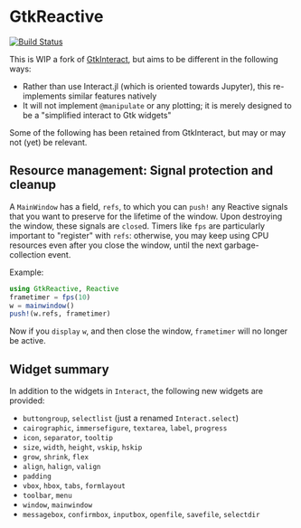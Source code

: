 # GtkReactive

[![Build Status](https://travis-ci.org/JuliaGraphics/GtkReactive.jl.svg?branch=master)](https://travis-ci.org/JuliaGraphics/GtkReactive.jl)

This is WIP a fork of [GtkInteract](https://github.com/jverzani/GtkInteract.jl), but aims to be different in the following ways:
- Rather than use Interact.jl (which is oriented towards Jupyter), this re-implements similar features natively
- It will not implement `@manipulate` or any plotting; it is merely designed to be a "simplified interact to Gtk widgets"

Some of the following has been retained from GtkInteract, but may or may not (yet) be relevant.

## Resource management: Signal protection and cleanup

A `MainWindow` has a field, `refs`, to which you can `push!` any
Reactive signals that you want to preserve for the lifetime of the
window. Upon destroying the window, these signals are `close`d.
Timers like `fps` are particularly important to "register" with
`refs`: otherwise, you may keep using CPU resources even after you
close the window, until the next garbage-collection event.

Example:

```jl
using GtkReactive, Reactive
frametimer = fps(10)
w = mainwindow()
push!(w.refs, frametimer)
```

Now if you `display` `w`, and then close the window, `frametimer` will
no longer be active.

## Widget summary

In addition to the widgets in `Interact`, the following new widgets are provided:

* `buttongroup`, `selectlist` (just a renamed `Interact.select`)
* `cairographic`, `immersefigure`, `textarea`, `label`, `progress`
* `icon`, `separator`, `tooltip`
* `size`, `width`, `height`, `vskip`, `hskip`
* `grow`, `shrink`, `flex`
* `align`, `halign`, `valign`
* `padding`
* `vbox`, `hbox`, `tabs`, `formlayout`
* `toolbar`, `menu`
* `window`, `mainwindow`
* `messagebox`, `confirmbox`, `inputbox`, `openfile`, `savefile`, `selectdir`
